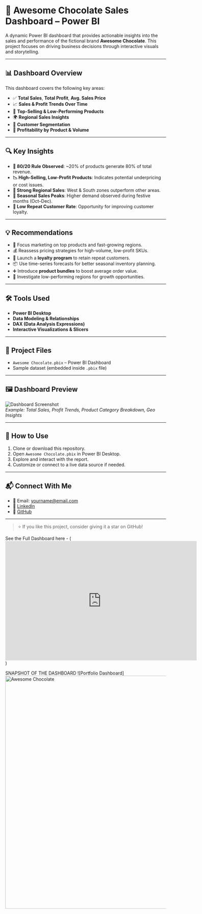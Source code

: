 
# 🍫 Awesome Chocolate Sales Dashboard – Power BI

A dynamic Power BI dashboard that provides actionable insights into the sales and performance of the fictional brand **Awesome Chocolate**. 
This project focuses on driving business decisions through interactive visuals and storytelling.

---

## 📊 Dashboard Overview

This dashboard covers the following key areas:

- ✅ **Total Sales**, **Total Profit**, **Avg. Sales Price**
- 📈 **Sales & Profit Trends Over Time**
- 🍫 **Top-Selling & Low-Performing Products**
- 🌍 **Regional Sales Insights**
- 👥 **Customer Segmentation**
- 🔄 **Profitability by Product & Volume**

---

## 🔍 Key Insights

- **📌 80/20 Rule Observed**: ~20% of products generate 80% of total revenue.
- **📉 High-Selling, Low-Profit Products**: Indicates potential underpricing or cost issues.
- **📍 Strong Regional Sales**: West & South zones outperform other areas.
- **🎯 Seasonal Sales Peaks**: Higher demand observed during festive months (Oct–Dec).
- **🔁 Low Repeat Customer Rate**: Opportunity for improving customer loyalty.

---

## 💡 Recommendations

- 🎯 Focus marketing on top products and fast-growing regions.
- 💰 Reassess pricing strategies for high-volume, low-profit SKUs.
- 🤝 Launch a **loyalty program** to retain repeat customers.
- 📦 Use time-series forecasts for better seasonal inventory planning.
- ➕ Introduce **product bundles** to boost average order value.
- 🧭 Investigate low-performing regions for growth opportunities.

---

## 🛠 Tools Used

- **Power BI Desktop**
- **Data Modeling & Relationships**
- **DAX (Data Analysis Expressions)**
- **Interactive Visualizations & Slicers**

---

## 📁 Project Files

- `Awesome Chocolate.pbix` – Power BI Dashboard
- Sample dataset (embedded inside `.pbix` file)

---

## 🖼 Dashboard Preview

![Dashboard Screenshot](https://your-image-link.com)  
_Example: Total Sales, Profit Trends, Product Category Breakdown, Geo Insights_

---

## 🚀 How to Use

1. Clone or download this repository.
2. Open `Awesome Chocolate.pbix` in Power BI Desktop.
3. Explore and interact with the report.
4. Customize or connect to a live data source if needed.

---

## 📬 Connect With Me

- 📧 Email: yourname@email.com
- 💼 [LinkedIn](https://linkedin.com/in/rachi-nikose)
- 🐙 [GitHub](https://github.com/rachi-nikose)

---

> ⭐ If you like this project, consider giving it a star on GitHub!


See the Full Dashboard here - (<iframe title="Awesome Chocolate" width="600" height="373.5" src="https://app.powerbi.com/view?r=eyJrIjoiYjg0NjA5Y2ItMWU1My00NWEwLWE0OGEtYzk0ZTU2OWQ3NTc5IiwidCI6Ijg1Mjc3MmY3LTRiZjMtNDA1Mi1iNjEzLWQ4MTE5NjRlMDRiNyJ9" frameborder="0" allowFullScreen="true"></iframe>)

SNAPSHOT OF THE DASHBOARD
![Portfolio Dashboard] <img width="730" alt="Awesome Chocolate" src="https://github.com/user-attachments/assets/88397d56-4918-42ed-9df3-4b4209335e4c" />
